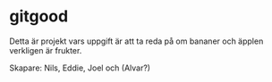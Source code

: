 # gitgood
Detta är projekt vars uppgift är att ta reda på om bananer och äpplen verkligen är frukter.

Skapare:
Nils, Eddie, Joel och (Alvar?)
